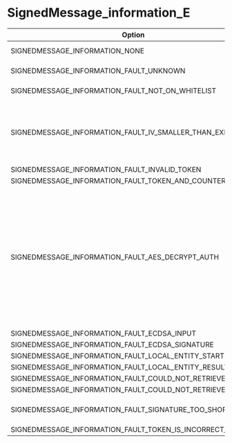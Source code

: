 # SignedMessage_information_E

Option|Description
-|-
SIGNEDMESSAGE_INFORMATION_NONE|No information
SIGNEDMESSAGE_INFORMATION_FAULT_UNKNOWN|Unknown fault
SIGNEDMESSAGE_INFORMATION_FAULT_NOT_ON_WHITELIST|Key not on whitelist
SIGNEDMESSAGE_INFORMATION_FAULT_IV_SMALLER_THAN_EXPECTED|The crypto counter you gave to the car (aka IV/nonce) was 0 or lower
SIGNEDMESSAGE_INFORMATION_FAULT_INVALID_TOKEN|...
SIGNEDMESSAGE_INFORMATION_FAULT_TOKEN_AND_COUNTER_INVALID|...
SIGNEDMESSAGE_INFORMATION_FAULT_AES_DECRYPT_AUTH|The car failed to decrypt your message (likely because of an incorrect key, or something like your nonce not being exactly 4 bytes long)
SIGNEDMESSAGE_INFORMATION_FAULT_ECDSA_INPUT|...
SIGNEDMESSAGE_INFORMATION_FAULT_ECDSA_SIGNATURE|...
SIGNEDMESSAGE_INFORMATION_FAULT_LOCAL_ENTITY_START|...
SIGNEDMESSAGE_INFORMATION_FAULT_LOCAL_ENTITY_RESULT|...
SIGNEDMESSAGE_INFORMATION_FAULT_COULD_NOT_RETRIEVE_KEY|...
SIGNEDMESSAGE_INFORMATION_FAULT_COULD_NOT_RETRIEVE_TOKEN|...
SIGNEDMESSAGE_INFORMATION_FAULT_SIGNATURE_TOO_SHORT|Message signature too short
SIGNEDMESSAGE_INFORMATION_FAULT_TOKEN_IS_INCORRECT_LENGTH|...